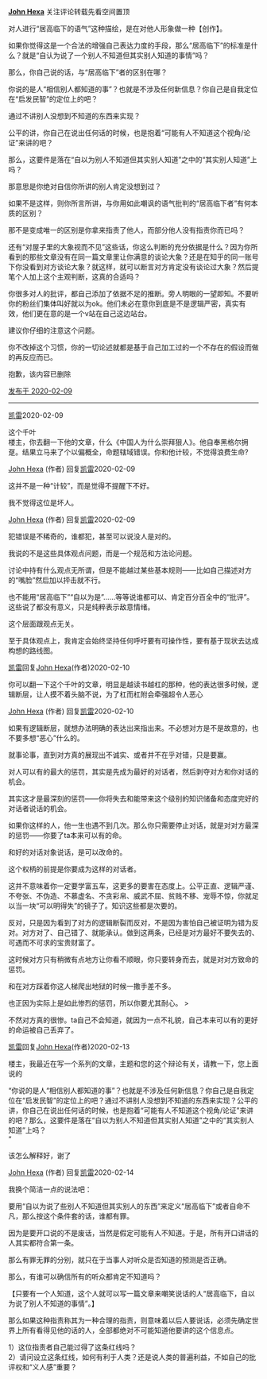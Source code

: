 [**John Hexa**](https://www.zhihu.com/people/mcbig)
关注评论转载先看空间置顶
>
对人进行“居高临下的语气”这种描绘，是在对他人形象做一种【创作】。  
  >
如果你觉得这是一个合法的增强自己表达力度的手段，那么“居高临下”的标准是什么？就是“自认为说了一个别人不知道但其实别人知道的事情”吗？  
  >
那么，你自己说的话，与“居高临下”者的区别在哪？  
  >
你说的是人“相信别人都知道的事”？也就是不涉及任何新信息？你自己是自我定位在“启发民智”的定位上的吧？  
  >
通过不讲别人没想到不知道的东西来实现？  
  >
公平的讲，你自己在说出任何话的时候，也是抱着“可能有人不知道这个视角/论证”来讲的吧？  
  >
那么，这要件是落在“自以为别人不知道但其实别人知道”之中的“其实别人知道”上吗？  
  >
那意思是你绝对自信你所讲的别人肯定没想到过？  
  >
如果不是这样，则你所言所讲，与你用如此嘲讽的语气批判的“居高临下者”有何本质的区别？  
  >
那不是变成唯一的区别是你拿来指责了他人，而部分他人没有指责你而已吗？  
  >
还有“对屋子里的大象视而不见”这些话，你这么判断的充分依据是什么？因为你所看到的那些文章没有在同一篇文章里让你满意的谈论大象？还是在知乎的同一账号下你没看到对方谈论大象？就这样，就可以断言对方肯定没有谈论过大象？然后提笔个人加上这个主观判断，这真的合适吗？  
  >
你很多对人的批评，都自己添加了依据不足的推断。旁人明眼的一望即知。不要听你的粉丝们集体叫好就以为ok。他们未必在意你到底是不是逻辑严密，真实有效，他们更在意的是一个v站在自己这边站台。  
  >
建议你仔细的注意这个问题。  
  >
你不改掉这个习惯，你的一切论述就都是基于自己加工过的一个不存在的假设而做的再反应而已。
>>
抱歉，该内容已删除

[发布于 2020-02-09](https://www.zhihu.com/pin/1209916685622480896)

---

[凯雷](https://www.zhihu.com/people/zhou-kai-62-16)2020-02-09
>
这个千叶  
楼主，你去翻一下他的文章，什么《中国人为什么崇拜狠人》。他自奉黑格尔拥趸。结果立马来了个以偏概全，命题辖域错误。你和他计较，不觉得浪费生命?

[John Hexa](https://www.zhihu.com/people/mcbig)​ (作者) 回复[凯雷](https://www.zhihu.com/people/zhou-kai-62-16)2020-02-09
>
这并不是一种“计较”，而是觉得不提醒下不好。  
  >
我不觉得这位是坏人。

[John Hexa](https://www.zhihu.com/people/mcbig)​ (作者) 回复[凯雷](https://www.zhihu.com/people/zhou-kai-62-16)2020-02-09
>
犯错误是不稀奇的，谁都犯，甚至可以说没人是对的。  
  >
我说的不是这些具体观点问题，而是一个规范和方法论问题。  
  >
讨论中持有什么观点无所谓，但是不能越过某些基本规则——比如自己描述对方的“嘴脸”然后加以抨击就不行。  
  >
也不能用“居高临下”“自以为是”……等等说谁都可以、肯定百分百全中的“批评”。这些说了都没有意义，只是纯粹表示敌意情绪。  
  >
这个层面跟观点无关。  
  >
至于具体观点上，我肯定会始终坚持任何呼吁要有可操作性，要有基于现状去达成构想的路线图。

[凯雷](https://www.zhihu.com/people/zhou-kai-62-16)回复[John Hexa](https://www.zhihu.com/people/mcbig)​ (作者)2020-02-10
>
你可以翻一下这个千叶的文章，明显是越读书越杠的那种，他的表达很多时候，逻辑断层，让人摸不着头脑不说，为了杠而杠附会牵强超令人恶心

[John Hexa](https://www.zhihu.com/people/mcbig)​ (作者) 回复[凯雷](https://www.zhihu.com/people/zhou-kai-62-16)2020-02-10
>
如果有逻辑断层，就想办法明确的表达出来指出来。不必想对方是不是故意的，也不要多想“恶心”什么的。  
  >
就事论事，直到对方真的展现出不诚实、或者并不在乎对错，只是要赢。  
  >
对人可以有的最大的惩罚，其实是先成为最好的对话者，然后剥夺对方和你对话的机会。  
  >
其实这才是最深刻的惩罚——你将失去和能带来这个级别的知识储备和态度完好的对话者说话的机会。  
  >
如果你这样的人，他一生也遇不到几次。那么你只需要停止对话，就是对对方最深的惩罚——你要了ta本来可以有的命。  
  >
和好的对话对象说话，是可以改命的。  
  >
这个权柄的前提是你要成为这样的对话者。  
  >
这并不意味着你一定要学富五车，这更多的要害在态度上。公平正直、逻辑严谨、不夸张、不伪造、不慕虚名、不贪彩帛、威武不屈、贫贱不移、宠辱不惊，你就足以当一块“可以明得失”的镜子了。知识这些都是次要的。  
  >
反对，只是因为看到了对方的逻辑断裂而反对，不是因为害怕自己被证明为错为反对。对方对了、自己错了、就能承认。做到这两条，已经是对方最好不要失去的、可遇而不可求的宝贵财富了。  
  >
这时候对方只有稍微有点地方让你看不顺眼，你只要转身而去，就是对对方致命的惩罚。  
  >
和在对方踩着你这人梯爬出地狱的时候一撒手差不多。  
  >
也正因为实际上是如此惨烈的惩罚，所以你要尤其耐心。  >
  >
不然对方真的很惨。ta自己不会知道，就因为一点不礼貌，自己本来可以有的更好的命运被自己丢弃了。

[凯雷](https://www.zhihu.com/people/zhou-kai-62-16)回复[John Hexa](https://www.zhihu.com/people/mcbig)​ (作者)2020-02-13
>
楼主，我最近在写一个系列的文章，主题和您的这个辩论有关，请教一下，您上面说的
>
  >
>
“你说的是人“相信别人都知道的事”？也就是不涉及任何新信息？你自己是自我定位在“启发民智”的定位上的吧？通过不讲别人没想到不知道的东西来实现？公平的讲，你自己在说出任何话的时候，也是抱着“可能有人不知道这个视角/论证”来讲的吧？那么，这要件是落在“自以为别人不知道但其实别人知道”之中的“其实别人知道”上吗？  
”
>
  >
>
该怎么解释好，谢了

[John Hexa](https://www.zhihu.com/people/mcbig)​ (作者) 回复[凯雷](https://www.zhihu.com/people/zhou-kai-62-16)2020-02-14
>
我换个简洁一点的说法吧：  
  >
要用“自以为说了些别人不知道但其实别人的东西”来定义“居高临下”或者自命不凡，那么按这个条件套的话，谁都有罪。  
  >
因为是要开口说的不是废话，当然是假定可能有人不知道。于是，所有开口讲话的人其实都符合第一条。  
  >
那么有罪无罪的分别，就只在于当事人对听众是否知道的预测是否正确。  
  >
那么，有谁可以确信所有的听众都肯定不知道吗？  
  >
【只要有一个人知道，这个人就可以写一篇文章来嘲笑说话的人“居高临下，自以为说了别人不知道的事情”。】  
  >
那么如果这种指责称其为一种合理的指责，则意味着以后人要说话，必须先确定世界上所有看得见他的话的人，全部都绝对不可能知道他要讲的这个信息点。  
  >
1）这位指责者自己能过得了这条红线吗？  
2）请问设立这条红线，如何有利于人类？还是说人类的普遍利益，不如自己的批评权和“义人感”重要？
